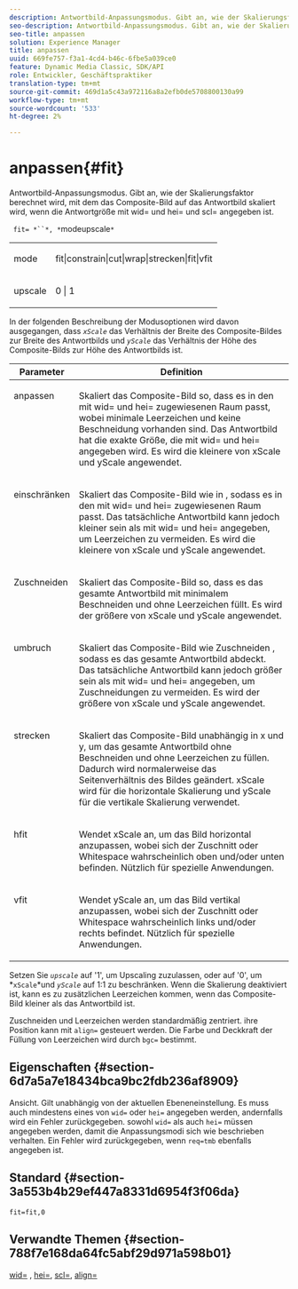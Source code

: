 ```yaml
---
description: Antwortbild-Anpassungsmodus. Gibt an, wie der Skalierungsfaktor berechnet wird, mit dem das Composite-Bild auf das Antwortbild skaliert wird, wenn die Antwortgröße mit wid= und hei= und scl= angegeben ist.
seo-description: Antwortbild-Anpassungsmodus. Gibt an, wie der Skalierungsfaktor berechnet wird, mit dem das Composite-Bild auf das Antwortbild skaliert wird, wenn die Antwortgröße mit wid= und hei= und scl= angegeben ist.
seo-title: anpassen
solution: Experience Manager
title: anpassen
uuid: 669fe757-f3a1-4cd4-b46c-6fbe5a039ce0
feature: Dynamic Media Classic, SDK/API
role: Entwickler, Geschäftspraktiker
translation-type: tm+mt
source-git-commit: 469d1a5c43a972116a8a2efb0de5708800130a99
workflow-type: tm+mt
source-wordcount: '533'
ht-degree: 2%

---
```



# anpassen{#fit}

Antwortbild-Anpassungsmodus. Gibt an, wie der Skalierungsfaktor berechnet wird, mit dem das Composite-Bild auf das Antwortbild skaliert wird, wenn die Antwortgröße mit wid= und hei= und scl= angegeben ist.

` fit= *``*, *`modeupscale`*`

<table id="simpletable_50FBDC6B7CB2448891DD0F491DEB5ACF"> 
 <tr class="strow"> 
  <td class="stentry"> <p> <span class="codeph"> <span class="varname"> mode  </span> </span> </p> </td> 
  <td class="stentry"> <p> <span class="codeph"> fit|constrain|cut|wrap|strecken|fit|vfit  </span> </p> </td> 
 </tr> 
 <tr class="strow"> 
  <td class="stentry"> <p> <span class="codeph"> <span class="varname"> upscale  </span> </span> </p> </td> 
  <td class="stentry"> <p> <span class="codeph"> 0 | 1 </span> </p> </td> 
 </tr> 
</table>

In der folgenden Beschreibung der Modusoptionen wird davon ausgegangen, dass *`xScale`* das Verhältnis der Breite des Composite-Bildes zur Breite des Antwortbilds und *`yScale`* das Verhältnis der Höhe des Composite-Bilds zur Höhe des Antwortbilds ist.

<table id="table_33408ECA9D164AFAA249F8589060545E"> 
 <thead> 
  <tr> 
   <th colname="col1" class="entry"> Parameter </th> 
   <th colname="col2" class="entry"> Definition </th> 
  </tr> 
 </thead>
 <tbody> 
  <tr valign="top"> 
   <td colname="col1"> <p> <span class="codeph"> anpassen </span> </p> </td> 
   <td colname="col2"> <p>Skaliert das Composite-Bild so, dass es in den mit <span class="codeph"> wid= </span> und <span class="codeph"> hei= </span> zugewiesenen Raum passt, wobei minimale Leerzeichen und keine Beschneidung vorhanden sind. Das Antwortbild hat die exakte Größe, die mit <span class="codeph"> wid= </span> und <span class="codeph"> hei= </span> angegeben wird. Es wird die kleinere von <span class="varname"> xScale </span> und <span class="varname"> yScale </span> angewendet. </p> </td> 
  </tr> 
  <tr valign="top"> 
   <td colname="col1"> <p> <span class="codeph"> einschränken  </span> </p> </td> 
   <td colname="col2"> <p>Skaliert das Composite-Bild wie <span class="codeph"> in </span>, sodass es in den mit <span class="codeph"> wid= </span> und <span class="codeph"> hei= </span> zugewiesenen Raum passt. Das tatsächliche Antwortbild kann jedoch kleiner sein als mit <span class="codeph"> wid= </span> und <span class="codeph"> hei= </span> angegeben, um Leerzeichen zu vermeiden. Es wird die kleinere von <span class="varname"> xScale </span> und <span class="varname"> yScale </span> angewendet. </p> </td> 
  </tr> 
  <tr valign="top"> 
   <td colname="col1"> <p> <span class="codeph"> Zuschneiden </span> </p> </td> 
   <td colname="col2"> <p>Skaliert das Composite-Bild so, dass es das gesamte Antwortbild mit minimalem Beschneiden und ohne Leerzeichen füllt. Es wird der größere von <span class="varname"> xScale </span> und <span class="varname"> yScale </span> angewendet. </p> </td> 
  </tr> 
  <tr valign="top"> 
   <td colname="col1"> <p> <span class="codeph"> umbruch </span> </p> </td> 
   <td colname="col2"> <p>Skaliert das Composite-Bild wie <span class="codeph"> Zuschneiden </span>, sodass es das gesamte Antwortbild abdeckt. Das tatsächliche Antwortbild kann jedoch größer sein als mit <span class="codeph"> wid= </span> und <span class="codeph"> hei= </span> angegeben, um Zuschneidungen zu vermeiden. Es wird der größere von <span class="varname"> xScale </span> und <span class="varname"> yScale </span>angewendet. </p> </td> 
  </tr> 
  <tr valign="top"> 
   <td colname="col1"> <p> <span class="codeph"> strecken  </span> </p> </td> 
   <td colname="col2"> <p>Skaliert das Composite-Bild unabhängig in x und y, um das gesamte Antwortbild ohne Beschneiden und ohne Leerzeichen zu füllen. Dadurch wird normalerweise das Seitenverhältnis des Bildes geändert. <span class="varname"> xScale  </span> wird für die horizontale Skalierung und  <span class="varname"> yScale  </span> für die vertikale Skalierung verwendet. </p> </td> 
  </tr> 
  <tr valign="top"> 
   <td colname="col1"> <p> <span class="codeph"> hfit  </span> </p> </td> 
   <td colname="col2"> <p>Wendet <span class="varname"> xScale </span> an, um das Bild horizontal anzupassen, wobei sich der Zuschnitt oder Whitespace wahrscheinlich oben und/oder unten befinden. Nützlich für spezielle Anwendungen. </p> </td> 
  </tr> 
  <tr valign="top"> 
   <td colname="col1"> <p> <span class="codeph"> vfit  </span> </p> </td> 
   <td colname="col2"> <p>Wendet <span class="varname"> yScale </span> an, um das Bild vertikal anzupassen, wobei sich der Zuschnitt oder Whitespace wahrscheinlich links und/oder rechts befindet. Nützlich für spezielle Anwendungen. </p> </td> 
  </tr> 
 </tbody> 
</table>

Setzen Sie *`upscale`* auf &#39;1&#39;, um Upscaling zuzulassen, oder auf &#39;0&#39;, um *`xScale`*und *`yScale`* auf 1:1 zu beschränken. Wenn die Skalierung deaktiviert ist, kann es zu zusätzlichen Leerzeichen kommen, wenn das Composite-Bild kleiner als das Antwortbild ist.

Zuschneiden und Leerzeichen werden standardmäßig zentriert. ihre Position kann mit `align=` gesteuert werden. Die Farbe und Deckkraft der Füllung von Leerzeichen wird durch `bgc=` bestimmt.

## Eigenschaften {#section-6d7a5a7e18434bca9bc2fdb236af8909}

Ansicht. Gilt unabhängig von der aktuellen Ebeneneinstellung. Es muss auch mindestens eines von `wid=` oder `hei=` angegeben werden, andernfalls wird ein Fehler zurückgegeben. sowohl `wid=` als auch `hei=` müssen angegeben werden, damit die Anpassungsmodi sich wie beschrieben verhalten. Ein Fehler wird zurückgegeben, wenn `req=tmb` ebenfalls angegeben ist.

## Standard {#section-3a553b4b29ef447a8331d6954f3f06da}

`fit=fit,0`

## Verwandte Themen {#section-788f7e168da64fc5abf29d971a598b01}

[wid=](../../../../../is-api/http-ref/image-serving-api-ref/c-http-protocol-reference/c-command-reference/r-is-http-wid.md#reference-bfeadcb67bf4485f851eb21345527e47) ,  [hei=](../../../../../is-api/http-ref/image-serving-api-ref/c-http-protocol-reference/c-command-reference/r-is-http-hei.md#reference-6d6f556ccc0e4b98a815e8a5c1944a96),  [scl=](../../../../../is-api/http-ref/image-serving-api-ref/c-http-protocol-reference/c-command-reference/r-scl.md#reference-b2a74e493d0d407e98fe350551ba3fcc),  [align=](../../../../../is-api/http-ref/image-serving-api-ref/c-http-protocol-reference/c-command-reference/r-align.md#reference-b7d6b87c75124d78884f916dd6544bc7)
